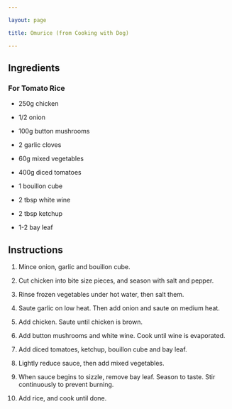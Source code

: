 ```yaml
---

layout: page

title: Omurice (from Cooking with Dog)

---
```

## Ingredients

### For Tomato Rice

* 250g chicken

* 1/2 onion

* 100g button mushrooms

* 2 garlic cloves

* 60g mixed vegetables

* 400g diced tomatoes

* 1 bouillon cube

* 2 tbsp white wine

* 2 tbsp ketchup

* 1-2 bay leaf

## Instructions

1. Mince onion, garlic and bouillon cube.

2. Cut chicken into bite size pieces, and season with salt and pepper.

3. Rinse frozen vegetables under hot water, then salt them.

4. Saute garlic on low heat. Then add onion and saute on medium heat.

5. Add chicken. Saute until chicken is brown.

6. Add button mushrooms and white wine. Cook until wine is evaporated.

7. Add diced tomatoes, ketchup, bouillon cube and bay leaf.

8. Lightly reduce sauce, then add mixed vegetables.

9. When sauce begins to sizzle, remove bay leaf. Season to taste. Stir continuously to prevent burning.

10. Add rice, and cook until done.




